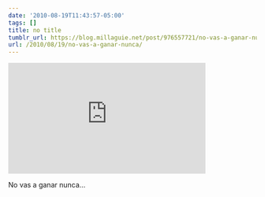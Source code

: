 ```yaml
---
date: '2010-08-19T11:43:57-05:00'
tags: []
title: no title
tumblr_url: https://blog.millaguie.net/post/976557721/no-vas-a-ganar-nunca
url: /2010/08/19/no-vas-a-ganar-nunca/
---
```


<iframe width="400" height="225" id="youtube_iframe" src="https://www.youtube.com/embed/ezcWNpU1HGA?feature=oembed&amp;enablejsapi=1&amp;origin=https://safe.txmblr.com&amp;wmode=opaque" frameborder="0" allow="accelerometer; autoplay; clipboard-write; encrypted-media; gyroscope; picture-in-picture; web-share" allowfullscreen title="Concursante"></iframe>  

No vas a ganar nunca…